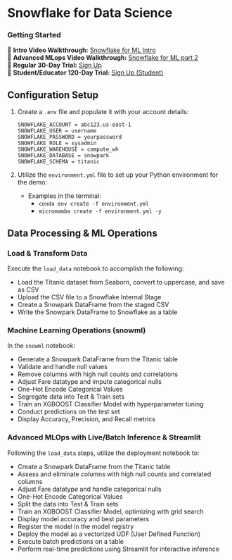 # Snowflake for Data Science

### Getting Started

🎥 **Intro Video Walkthrough:** [Snowflake for ML Intro](https://github.com/cromano8/Snowflake_ML_Intro/assets/59093254/c249ce4c-2494-49ba-8142-6aec21cc4b08)  
🎥 **Advanced MLops Video Walkthrough:** [Snowflake for ML part 2](https://github.com/cromano8/Snowflake_ML_Intro/assets/59093254/88f5b88f-5fd0-452f-9635-1144320ce0d2)  
🔗 **Regular 30-Day Trial:** [Sign Up](https://signup.snowflake.com/)  
🔗 **Student/Educator 120-Day Trial:** [Sign Up (Student)](https://signup.snowflake.com/?trial=student)  

## Configuration Setup

1. Create a `.env` file and populate it with your account details:

    ```plaintext
    SNOWFLAKE_ACCOUNT = abc123.us-east-1
    SNOWFLAKE_USER = username
    SNOWFLAKE_PASSWORD = yourpassword
    SNOWFLAKE_ROLE = sysadmin
    SNOWFLAKE_WAREHOUSE = compute_wh
    SNOWFLAKE_DATABASE = snowpark
    SNOWFLAKE_SCHEMA = titanic
    ```

2. Utilize the `environment.yml` file to set up your Python environment for the demo:
    - Examples in the terminal:
        - `conda env create -f environment.yml`
        - `micromamba create -f environment.yml -y`

## Data Processing & ML Operations

### Load & Transform Data

Execute the `load_data` notebook to accomplish the following:

- Load the Titanic dataset from Seaborn, convert to uppercase, and save as CSV
- Upload the CSV file to a Snowflake Internal Stage
- Create a Snowpark DataFrame from the staged CSV
- Write the Snowpark DataFrame to Snowflake as a table

### Machine Learning Operations (snowml)

In the `snowml` notebook:

- Generate a Snowpark DataFrame from the Titanic table
- Validate and handle null values
- Remove columns with high null counts and correlations
- Adjust Fare datatype and impute categorical nulls
- One-Hot Encode Categorical Values
- Segregate data into Test & Train sets
- Train an XGBOOST Classifier Model with hyperparameter tuning
- Conduct predictions on the test set
- Display Accuracy, Precision, and Recall metrics

### Advanced MLOps with Live/Batch Inference & Streamlit

Following the `load_data` steps, utilize the deployment notebook to:

- Create a Snowpark DataFrame from the Titanic table
- Assess and eliminate columns with high null counts and correlated columns
- Adjust Fare datatype and handle categorical nulls
- One-Hot Encode Categorical Values
- Split the data into Test & Train sets
- Train an XGBOOST Classifier Model, optimizing with grid search
- Display model accuracy and best parameters
- Register the model in the model registry
- Deploy the model as a vectorized UDF (User Defined Function)
- Execute batch predictions on a table
- Perform real-time predictions using Streamlit for interactive inference
